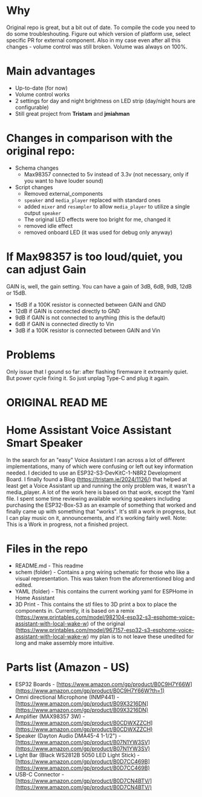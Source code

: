 # Why

Original repo is great, but a bit out of date. To compile the code you need to do some troubleshouting. Figure out which version of platform use, select specific PR for external component. Also in my case even after all this changes - volume control was still broken. Volume was always on 100%.

# Main advantages

- Up-to-date (for now)
- Volume control works
- 2 settings for day and night brightness on LED strip (day/night hours are configurable)
- Still great project from **Tristam** and **jmiahman**

# Changes in comparison with the original repo:

- Schema changes
    - Max98357 connected to 5v instead of 3.3v (not necessary, only if you want to have louder sound)
- Script changes
    - Removed external_components
    - `speaker` and `media_player` replaced with standard ones
    - added `mixer` and `resampler` to allow `media_player` to utilize a single output `speaker`
    - The original LED effects were too bright for me, changed it
    - removed idle effect
    - removed onboard LED (it was used for debug only anyway)

# If Max98357 is too loud/quiet, you can adjust Gain
GAIN is, well, the gain setting. You can have a gain of 3dB, 6dB, 9dB, 12dB or 15dB.

- 15dB if a 100K resistor is connected between GAIN and GND
- 12dB if GAIN is connected directly to GND
- 9dB if GAIN is not connected to anything (this is the default)
- 6dB if GAIN is connected directly to Vin
- 3dB if a 100K resistor is connected between GAIN and Vin

# Problems

Only issue that I gound so far: after flashing firemware it extreamly quiet. But power cycle fixing it. So just unplag Type-C and plug it again.

# ORIGINAL READ ME
# Home Assistant Voice Assistant Smart Speaker

In the search for an "easy" Voice Assistant I ran across a lot of different implementations, many of which were confusing or left out key information needed. I decided to use an ESP32-S3-DevKitC-1-N8R2 Development Board. I finally found a Blog (https://tristam.ie/2024/1126/) that helped at least get a Voice Assistant up and running the only problem was, it wasn't a media_player. A lot of the work here is based on that work, except the Yaml file. I spent some time reviewing available working speakers including purchasing the ESP32-Box-S3 as an example of something that worked and finally came up with something that "works". It's still a work in progress, but I can play music on it, announcements, and it's working fairly well. Note: This is a Work in progress, not a finished project.  

# Files in the repo

- README.md - This readme
- schem (folder) - Contains a png wiring schematic for those who like a visual representation. This was taken from the aforementioned blog and edited.
- YAML (folder) - This contains the current working yaml for ESPHome in Home Assistant
- 3D Print - This contains the stl files to 3D print a box to place the components in. Currently, it is based on a remix (https://www.printables.com/model/982104-esp32-s3-esphome-voice-assistant-with-local-wake-w) of the original (https://www.printables.com/model/967157-esp32-s3-esphome-voice-assistant-with-local-wake-w) my plan is to not leave these unedited for long and make assembly more intuitive. 

# Parts list (Amazon - US)

- ESP32 Boards - [https://www.amazon.com/gp/product/B0C9H7Y66W](https://www.amazon.com/gp/product/B0C9H7Y66W?th=1)
- Omni directional Microphone (INMP441) - [https://www.amazon.com/gp/product/B09X3216DN](https://www.amazon.com/gp/product/B09X3216DN)
- Amplifier (MAX98357 3W) - [https://www.amazon.com/gp/product/B0CDWXZZCH](https://www.amazon.com/gp/product/B0CDWXZZCH)
- Speaker (Dayton Audio DMA45-4 1-1/2") - [https://www.amazon.com/gp/product/B07N1YW3SV](https://www.amazon.com/gp/product/B07N1YW3SV)
- Light Bar (Black WS2812B 5050 LED Light Stick) - [https://www.amazon.com/gp/product/B0D7CC469B](https://www.amazon.com/gp/product/B0D7CC469B)
- USB-C Connector - [https://www.amazon.com/gp/product/B0D7CN4BTV/](https://www.amazon.com/gp/product/B0D7CN4BTV/)
